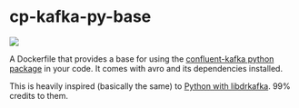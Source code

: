# cp-kafka-py-base

[![](https://images.microbadger.com/badges/image/poliez/cp-kafka-py-base.svg)](https://microbadger.com/images/poliez/cp-kafka-py-base)

A Dockerfile that provides a base for using the [confluent-kafka python package](https://pypi.org/project/confluent-kafka) in your code. It comes with avro and its dependencies installed.

This is heavily inspired (basically the same) to [Python with libdrkafka](https://github.com/ucalgary/docker-python-librdkafka). 99% credits to them.